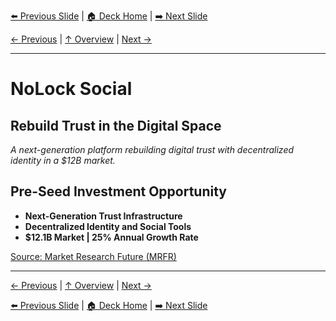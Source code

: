 <!-- Navigation Header -->
[⬅️ Previous Slide](slide21.md) | [🏠 Deck Home](../README.md) | [➡️ Next Slide](slide02.md)

[← Previous](slide21.md) | [↑ Overview](../README.md) | [Next →](slide02.md)

---

# NoLock Social

## Rebuild Trust in the Digital Space

*A next-generation platform rebuilding digital trust with decentralized identity in a $12B market.*

## Pre-Seed Investment Opportunity

- **Next-Generation Trust Infrastructure**
- **Decentralized Identity and Social Tools**
- **$12.1B Market | 25% Annual Growth Rate**

[Source: Market Research Future (MRFR)](https://www.marketresearchfuture.com/reports/decentralized-social-network-market-11591)



---

[← Previous](slide21.md) | [↑ Overview](../README.md) | [Next →](slide02.md)



<!-- Navigation Footer -->
[⬅️ Previous Slide](slide21.md) | [🏠 Deck Home](../README.md) | [➡️ Next Slide](slide02.md)